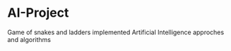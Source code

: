 # AI-Project
Game of snakes and ladders implemented Artificial Intelligence approches and algorithms
